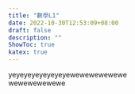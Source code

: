 ```yaml
---
title: "數學L1"
date: 2022-10-30T12:53:09+08:00
draft: false
description: ""
ShowToc: true
katex: true
---
```


<tips data-c="hahahahahahahahaha">yeyeyeyeyeyeyeye<tips data-c="hohohohohohohoh" data-u="red">wewewewewewe</tips></tips>  
<tips data-c="hohohohohohohoh" data-u="red">wewewewewewe</tips>